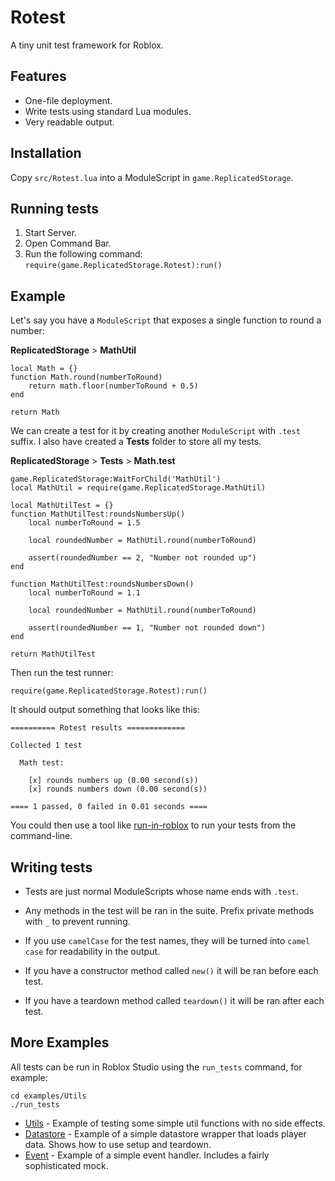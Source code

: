 # Rotest

A tiny unit test framework for Roblox.

## Features

* One-file deployment.
* Write tests using standard Lua modules.
* Very readable output.

## Installation

Copy `src/Rotest.lua` into a ModuleScript in `game.ReplicatedStorage`.

## Running tests

1. Start Server.
2. Open Command Bar.
3. Run the following command: ```require(game.ReplicatedStorage.Rotest):run()```

## Example

Let's say you have a `ModuleScript` that exposes a single function to round a number:

**ReplicatedStorage** > **MathUtil**

```
local Math = {}
function Math.round(numberToRound)
    return math.floor(numberToRound + 0.5)
end

return Math
```

We can create a test for it by creating another `ModuleScript` with  `.test` suffix. I also have created a **Tests** folder to store all my tests.

**ReplicatedStorage** > **Tests** > **Math.test**

```
game.ReplicatedStorage:WaitForChild('MathUtil')
local MathUtil = require(game.ReplicatedStorage.MathUtil)

local MathUtilTest = {}
function MathUtilTest:roundsNumbersUp()
	local numberToRound = 1.5

	local roundedNumber = MathUtil.round(numberToRound)

	assert(roundedNumber == 2, "Number not rounded up")
end

function MathUtilTest:roundsNumbersDown()
	local numberToRound = 1.1

	local roundedNumber = MathUtil.round(numberToRound)

	assert(roundedNumber == 1, "Number not rounded down")
end

return MathUtilTest
```

Then run the test runner:

`require(game.ReplicatedStorage.Rotest):run()`

It should output something that looks like this:

```
========== Rotest results =============

Collected 1 test

  Math test:

    [x] rounds numbers up (0.00 second(s))
    [x] rounds numbers down (0.00 second(s))

==== 1 passed, 0 failed in 0.01 seconds ====
```

You could then use a tool like [run-in-roblox](https://github.com/rojo-rbx/run-in-roblox) to run your tests from the command-line.

## Writing tests

* Tests are just normal ModuleScripts whose name ends with `.test`.

* Any methods in the test will be ran in the suite. Prefix private methods with ` _ ` to prevent running.

* If you use `camelCase` for the test names, they will be turned into `camel case` for readability in the output.

* If you have a constructor method called `new()` it will be ran before each test.

* If you have a teardown method called `teardown()` it will be ran after each test.

## More Examples

All tests can be run in Roblox Studio using the `run_tests` command, for example:

```
cd examples/Utils
./run_tests
```

* [Utils](./examples/Utils) - Example of testing some simple util functions with no side effects.
* [Datastore](./examples/Datastore) - Example of a simple datastore wrapper that loads player data. Shows how to use setup and teardown.
* [Event](./examples/Event) - Example of a simple event handler. Includes a fairly sophisticated mock.
